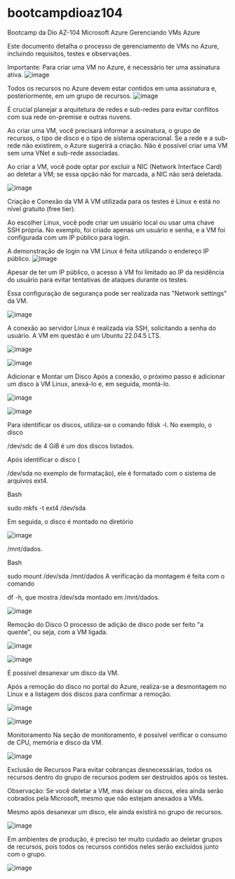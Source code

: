 # bootcampdioaz104
Bootcamp da Dio AZ-104 Microsoft Azure
Gerenciando VMs Azure 

Este documento detalha o processo de gerenciamento de VMs no Azure, incluindo requisitos, testes e observações. 

Importante:
Para criar uma VM no Azure, é necessário ter uma assinatura ativa. 
![image](https://github.com/user-attachments/assets/75187e91-a82c-4b96-aa77-490754fc1542)


Todos os recursos no Azure devem estar contidos em uma assinatura e, posteriormente, em um grupo de recursos. 
![image](https://github.com/user-attachments/assets/f2d4a972-32f7-4008-8dab-546124eeecdb)


É crucial planejar a arquitetura de redes e sub-redes para evitar conflitos com sua rede on-premise e outras nuvens. 

Ao criar uma VM, você precisará informar a assinatura, o grupo de recursos, o tipo de disco e o tipo de sistema operacional. Se a rede e a sub-rede não existirem, o Azure sugerirá a criação. Não é possível criar uma VM sem uma VNet e sub-rede associadas. 

Ao criar a VM, você pode optar por excluir a NIC (Network Interface Card) ao deletar a VM; se essa opção não for marcada, a NIC não será deletada. 

![image](https://github.com/user-attachments/assets/9ddca380-4dea-4370-9fb2-c5368e47c744)


Criação e Conexão da VM
A VM utilizada para os testes é Linux e está no nível gratuito (free tier). 

Ao escolher Linux, você pode criar um usuário local ou usar uma chave SSH própria. No exemplo, foi criado apenas um usuário e senha, e a VM foi configurada com um IP público para login. 

A demonstração de login na VM Linux é feita utilizando o endereço IP público. 
![image](https://github.com/user-attachments/assets/a355902b-6b71-48a2-b69b-14485f8c9fda)


Apesar de ter um IP público, o acesso à VM foi limitado ao IP da residência do usuário para evitar tentativas de ataques durante os testes. 

Essa configuração de segurança pode ser realizada nas "Network settings" da VM. 

![image](https://github.com/user-attachments/assets/b42ce09b-1810-4d8a-bdba-97da2c365c22)


A conexão ao servidor Linux é realizada via SSH, solicitando a senha do usuário. A VM em questão é um Ubuntu 22.04.5 LTS. 

![image](https://github.com/user-attachments/assets/86f483e5-83b5-44fc-a068-7ee95d0aee0b)

![image](https://github.com/user-attachments/assets/bbb5b716-7fbf-4ef8-8936-6b443d2bf442)



Adicionar e Montar um Disco
Após a conexão, o próximo passo é adicionar um disco à VM Linux, anexá-lo e, em seguida, montá-lo. 

![image](https://github.com/user-attachments/assets/a7ac4f32-465e-4ab1-9995-2b9faf55b998)

![image](https://github.com/user-attachments/assets/451ee0f8-49fa-4b2a-b87b-ad44a63e3fdc)



Para identificar os discos, utiliza-se o comando fdisk -l. No exemplo, o disco 

/dev/sdc de 4 GiB é um dos discos listados. 

Após identificar o disco (

/dev/sda no exemplo de formatação), ele é formatado com o sistema de arquivos ext4. 

Bash

sudo mkfs -t ext4 /dev/sda 

Em seguida, o disco é montado no diretório

![image](https://github.com/user-attachments/assets/ec620205-9d2d-4c99-acfe-e7290edbb731)


/mnt/dados. 

Bash

sudo mount /dev/sda /mnt/dados 
A verificação da montagem é feita com o comando 

df -h, que mostra /dev/sda montado em /mnt/dados. 

![image](https://github.com/user-attachments/assets/d518ae91-20e1-45bd-8c5f-fefe415a5984)


Remoção do Disco
O processo de adição de disco pode ser feito "a quente", ou seja, com a VM ligada. 

![image](https://github.com/user-attachments/assets/5eb224ba-6254-484c-99d0-1a9b2b8f9a9c)

![image](https://github.com/user-attachments/assets/521015e9-7f82-4e31-bd96-c6a0b39cb21d)


É possível desanexar um disco da VM. 

Após a remoção do disco no portal do Azure, realiza-se a desmontagem no Linux e a listagem dos discos para confirmar a remoção. 

![image](https://github.com/user-attachments/assets/25c55f54-92db-4883-bde1-fdb567003853)

![image](https://github.com/user-attachments/assets/2da424e0-f61a-462d-9847-f152fbcaba1f)



Monitoramento
Na seção de monitoramento, é possível verificar o consumo de CPU, memória e disco da VM. 

![image](https://github.com/user-attachments/assets/10c23870-17c5-4f04-b41f-c34eb8e796c8)


Exclusão de Recursos
Para evitar cobranças desnecessárias, todos os recursos dentro do grupo de recursos podem ser destruídos após os testes. 


Observação: Se você deletar a VM, mas deixar os discos, eles ainda serão cobrados pela Microsoft, mesmo que não estejam anexados a VMs. 

Mesmo após desanexar um disco, ele ainda existirá no grupo de recursos. 

![image](https://github.com/user-attachments/assets/0447fda2-330f-4e5f-ba38-ac04d676a0a4)


Em ambientes de produção, é preciso ter muito cuidado ao deletar grupos de recursos, pois todos os recursos contidos neles serão excluídos junto com o grupo. 

![image](https://github.com/user-attachments/assets/3c56129d-3020-4241-9cea-49f7b01d6481)

